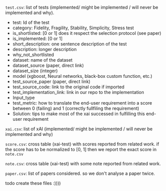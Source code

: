
`test.csv`: list of tests (implemented/ might be implemented / will never be implemented and why).
 - test: Id of the test
 - category: Fidelity, Fragility, Stability, Simplicity, Stress test
 - is_shortlisted: [0 or 1] does it respect the selection protocol (see paper)
 - is_implemented: [0 or 1]
 - short_description: one sentence description of the test
 - description: longer description
 - why_not_shortlisted
 - dataset: name of the dataset
 - dataset_source (paper, direct link)
 - dataset_size (integer)
 - model (xgboost, Neural networks, black-box custom function, etc.)
 - test_source_paper (paper, direct link)
 - test_source_code: link to the original code if imported
 - test_implementation_link: link in our repo to the implementation
 - Input_type
 - test_metric: how to translate the end-user requirement into a score between 0 (failing) and 1 (correctly fullfiling the requirement)
 - Solution: tips to make most of the xai successed in fulfilling this end-user requirement

`xai.csv`:  list of xAI        (implemented/ might be implemented / will never be implemented and why)

`score.csv`: cross table (xai-test) with scores reported from related work. if the score has to be normalized to [0, 1] then we report the exact score in `note.csv`

`note.csv`: cross table (xai-test) with some note reported from related work.

`paper.csv`: list of papers considered. so we don't analyse a paper twice.

todo create these files :))))

